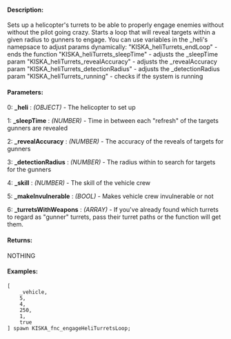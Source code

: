 #### Description:
Sets up a helicopter's turrets to be able to properly engage enemies without without the pilot going crazy. Starts a loop that will reveal targets within a given radius to gunners to engage. You can use variables in the _heli's namepsace to adjust params dynamically: "KISKA_heliTurrets_endLoop" - ends the function "KISKA_heliTurrets_sleepTime" - adjusts the _sleepTime param "KISKA_heliTurrets_revealAccuracy" - adjusts the _revealAccuracy param "KISKA_heliTurrets_detectionRadius" - adjusts the _detectionRadius param "KISKA_heliTurrets_running" - checks if the system is running

#### Parameters:
0: **_heli** : *(OBJECT)* - The helicopter to set up

1: **_sleepTime** : *(NUMBER)* - Time in between each "refresh" of the targets gunners are revealed

2: **_revealAccuracy** : *(NUMBER)* - The accuracy of the reveals of targets for gunners

3: **_detectionRadius** : *(NUMBER)* - The radius within to search for targets for the gunners

4: **_skill** : *(NUMBER)* - The skill of the vehicle crew

5: **_makeInvulnerable** : *(BOOL)* - Makes vehicle crew invulnerable or not

6: **_turretsWithWeapons** : *(ARRAY)* - If you've already found which turrets to regard as "gunner" turrets, pass their turret pathsor the function will get them.

#### Returns:
NOTHING

#### Examples:
```sqf
[
    _vehicle,
    5,
    4,
    250,
    1,
    true
] spawn KISKA_fnc_engageHeliTurretsLoop;
```

